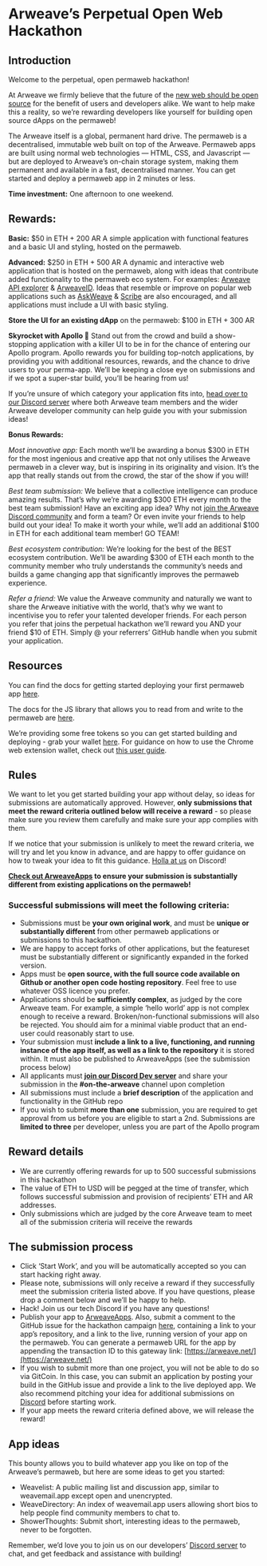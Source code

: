 # **Arweave’s Perpetual Open Web Hackathon**

## **Introduction**

Welcome to the perpetual, open permaweb hackathon!

At Arweave we firmly believe that the future of the [new web should be open source](https://medium.com/@arweave/towards-an-open-source-web-9ffe201fc044) for the benefit of users and developers alike. We want to help make this a reality, so we’re rewarding developers like yourself for building open source dApps on the permaweb!

The Arweave itself is a global, permanent hard drive. The permaweb is a decentralised, immutable web built on top of the Arweave. Permaweb apps are built using normal web technologies — HTML, CSS, and Javascript — but are deployed to Arweave’s on-chain storage system, making them permanent and available in a fast, decentralised manner. You can get started and deploy a permaweb app in 2 minutes or less.

**Time investment:** One afternoon to one weekend.

## **Rewards:**

**Basic:** $50 in ETH + 200 AR
A simple application with functional features and a basic UI and styling, hosted on the permaweb. 

**Advanced:** $250 in ETH + 500 AR
A dynamic and interactive web application that is hosted on the permaweb, along with ideas that contribute added functionality to the permaweb eco system. For examples: [Arweave API explorer](https://arweave.net/LHff4F45o7ipDqjoePG0PDG5BD2hLD8xf17OBg4FjRE) & [ArweaveID](https://arweave.net/fGUdNmXFmflBMGI2f9vD7KzsrAc1s1USQgQLgAVT0W0). Ideas that resemble or improve on popular web applications such as [AskWeave](https://arweave.net/HhIjOjxgHYXJU5RVjRYfAR017vbZdujbCSlaA8NQ20U) & [Scribe](https://arweave.net/VOKAC_SYiUzbJrEaIY5SEBh1pf0bGQOd8c7G68nzet4#/) are also encouraged, and all applications must include a UI with basic styling.

**Store the UI for an existing dApp** on the permaweb: $100 in ETH + 300 AR

**Skyrocket with Apollo 🚀** Stand out from the crowd and build a show-stopping application with a killer UI to be in for the chance of entering our Apollo program. Apollo rewards you for building top-notch applications, by providing you with additional resources, rewards, and the chance to drive users to your perma-app. We’ll be keeping a close eye on submissions and if we spot a super-star build, you’ll be hearing from us! 

If you’re unsure of which category your application fits into, [head over to our Discord server](https://discord.gg/VxJ3xsm) where both Arweave team members and the wider Arweave developer community can help guide you with your submission ideas!

**Bonus Rewards:**

*Most innovative app:* Each month we’ll be awarding a bonus $300 in ETH for the most ingenious and creative app that not only utilises the Arweave permaweb in a clever way, but is inspiring in its originality and vision. It’s the app that really stands out from the crowd, the star of the show if you will!

*Best team submission:* We believe that a collective intelligence can produce amazing results. That’s why we’re awarding $300 ETH every month to the best team submission! Have an exciting app idea? Why not [join the Arweave Discord community](https://discord.gg/VxJ3xsm) and form a team? Or even invite your friends to help build out your idea! To make it worth your while, we’ll add an additional $100 in ETH for each additional team member! GO TEAM!

*Best ecosystem contribution:* We’re looking for the best of the BEST ecosystem contribution. We’ll be awarding $300 of ETH each month to the community member who truly understands the community’s needs and builds a game changing app that significantly improves the permaweb experience.

*Refer a friend:* We value the Arweave community and naturally we want to share the Arweave initiative with the world, that’s why we want to incentivise you to refer your talented developer friends. For each person you refer that joins the perpetual hackathon we’ll reward you AND your friend $10 of ETH. Simply @ your referrers’ GitHub handle when you submit your application. 
 

## **Resources**

You can find the docs for getting started deploying your first permaweb app [here](https://docs.arweave.org/developers/tools/arweave-deploy).

The docs for the JS library that allows you to read from and write to the permaweb are [here](https://github.com/ArweaveTeam/arweave-js).

We’re providing some free tokens so you can get started building and deploying - grab your wallet [here](https://tokens.arweave.org/#/wallet). For guidance on how to use the Chrome web extension wallet, check out [this user guide](https://docs.arweave.org/info/wallets/arweave-web-extension-wallet).

## **Rules**

We want to let you get started building your app without delay, so ideas for submissions are automatically approved. However, **only submissions that meet the reward criteria outlined below will receive a reward** - so please make sure you review them carefully and make sure your app complies with them. 

If we notice that your submission is unlikely to meet the reward criteria, we will try and let you know in advance, and are happy to offer guidance on how to tweak your idea to fit this guidance. [Holla at us](https://discord.gg/VxJ3xsm) on Discord! 

**[Check out ArweaveApps](http://arweaveapps.com) to ensure your submission is substantially different from existing applications on the permaweb!**

### **Successful submissions will meet the following criteria:**

- Submissions must be **your own original work**, and must be **unique or substantially different** from other permaweb applications or submissions to this hackathon.
- We are happy to accept forks of other applications, but the featureset must be substantially different or significantly expanded in the forked version.
- Apps must be **open source, with the full source code available on Github or another open code hosting repository**. Feel free to use whatever OSS licence you prefer.
- Applications should be **sufficiently complex**, as judged by the core Arweave team. For example, a simple ‘hello world’ app is not complex enough to receive a reward. Broken/non-functional submissions will also be rejected. You should aim for a minimal viable product that an end-user could reasonably start to use.
- Your submission must **include a link to a live, functioning, and running instance of the app itself, as well as a link to the repository** it is stored within. It must also be published to ArweaveApps (see the submission process below)
- All applicants must **[join our Discord Dev server](https://discord.gg/VxJ3xsm)** and share your  submission in the **#on-the-arweave** channel upon completion 
- All submissions must include a **brief description** of the application and functionality in the GitHub repo
- If you wish to submit **more than one** submission, you are required to get approval from us before you are eligible to start a 2nd. Submissions are **limited to three** per developer, unless you are part of the Apollo program 

## **Reward details**

- We are currently offering rewards for up to 500 successful submissions in this hackathon
- The value of ETH to USD will be pegged at the time of transfer, which follows successful submission and provision of recipients’ ETH and AR addresses.
- Only submissions which are judged by the core Arweave team to meet all of the submission criteria will receive the rewards

## **The submission process**

- Click ‘Start Work’, and you will be automatically accepted so you can start hacking right away.
- Please note, submissions will only receive a reward if they successfully meet the submission criteria listed above. If you have questions, please drop a comment below and we’ll be happy to help.
- Hack! Join us our tech Discord if you have any questions!
- Publish your app to [ArweaveApps](https://arweave.net/35IFq9BcIgpSPti9YDYDiaQy4wMfMIKZ25t7hHZrhek). Also, submit a comment to the GitHub issue for the hackathon campaign [here](https://github.com/ArweaveTeam/Bounties/issues/1), containing a link to your app’s repository, and a link to the live, running version of your app on the permaweb. You can generate a permaweb URL for the app by appending the transaction ID to this gateway link: [https://arweave.net/](https://arweave.net/)
- If you wish to submit more than one project, you will not be able to do so via GitCoin. In this case, you can submit an application by posting your build in the GitHub issue and provide a link to the live deployed app. We also recommend pitching your idea for additional submissions on [Discord](https://discord.gg/VxJ3xsm) before starting work.
- If your app meets the reward criteria defined above, we will release the reward!

## **App ideas**

This bounty allows you to build whatever app you like on top of the Arweave’s permaweb, but here are some ideas to get you started:

- Weavelist: A public mailing list and discussion app, similar to weavemail.app except open and unencrypted.
- WeaveDirectory: An index of weavemail.app users allowing short bios to help people find community members to chat to.
- ShowerThoughts: Submit short, interesting ideas to the permaweb, never to be forgotten.

Remember, we’d love you to join us on our developers’ [Discord server](https://discord.gg/VxJ3xsm) to chat, and get feedback and assistance with building!


